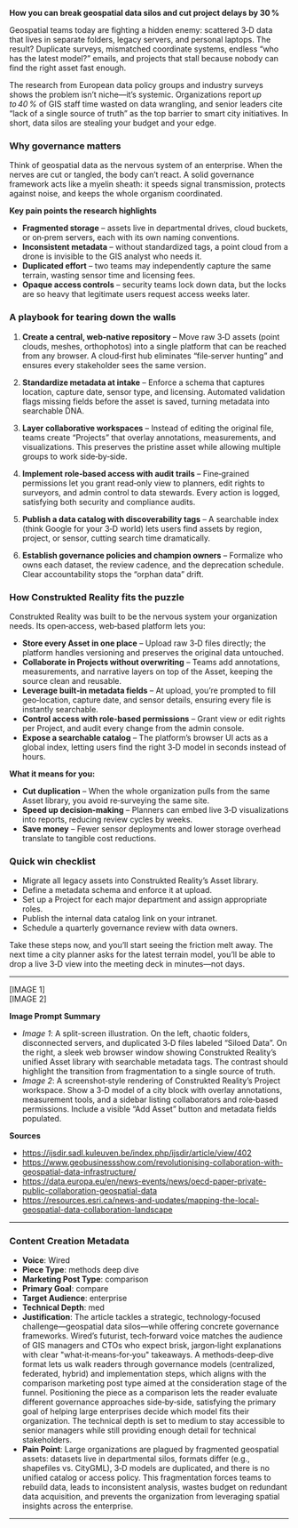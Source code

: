 **How you can break geospatial data silos and cut project delays by 30 %**

Geospatial teams today are fighting a hidden enemy: scattered 3‑D data that lives in separate folders, legacy servers, and personal laptops. The result? Duplicate surveys, mismatched coordinate systems, endless “who has the latest model?” emails, and projects that stall because nobody can find the right asset fast enough.  

The research from European data policy groups and industry surveys shows the problem isn’t niche—it’s systemic. Organizations report *up to 40 %* of GIS staff time wasted on data wrangling, and senior leaders cite “lack of a single source of truth” as the top barrier to smart city initiatives. In short, data silos are stealing your budget and your edge.  

### Why governance matters

Think of geospatial data as the nervous system of an enterprise. When the nerves are cut or tangled, the body can’t react. A solid governance framework acts like a myelin sheath: it speeds signal transmission, protects against noise, and keeps the whole organism coordinated.  

**Key pain points the research highlights**

- **Fragmented storage** – assets live in departmental drives, cloud buckets, or on‑prem servers, each with its own naming conventions.  
- **Inconsistent metadata** – without standardized tags, a point cloud from a drone is invisible to the GIS analyst who needs it.  
- **Duplicated effort** – two teams may independently capture the same terrain, wasting sensor time and licensing fees.  
- **Opaque access controls** – security teams lock down data, but the locks are so heavy that legitimate users request access weeks later.  

### A playbook for tearing down the walls

1. **Create a central, web‑native repository** – Move raw 3‑D assets (point clouds, meshes, orthophotos) into a single platform that can be reached from any browser. A cloud‑first hub eliminates “file‑server hunting” and ensures every stakeholder sees the same version.  

2. **Standardize metadata at intake** – Enforce a schema that captures location, capture date, sensor type, and licensing. Automated validation flags missing fields before the asset is saved, turning metadata into searchable DNA.  

3. **Layer collaborative workspaces** – Instead of editing the original file, teams create “Projects” that overlay annotations, measurements, and visualizations. This preserves the pristine asset while allowing multiple groups to work side‑by‑side.  

4. **Implement role‑based access with audit trails** – Fine‑grained permissions let you grant read‑only view to planners, edit rights to surveyors, and admin control to data stewards. Every action is logged, satisfying both security and compliance audits.  

5. **Publish a data catalog with discoverability tags** – A searchable index (think Google for your 3‑D world) lets users find assets by region, project, or sensor, cutting search time dramatically.  

6. **Establish governance policies and champion owners** – Formalize who owns each dataset, the review cadence, and the deprecation schedule. Clear accountability stops the “orphan data” drift.  

### How Construkted Reality fits the puzzle

Construkted Reality was built to be the nervous system your organization needs. Its open‑access, web‑based platform lets you:

- **Store every Asset in one place** – Upload raw 3‑D files directly; the platform handles versioning and preserves the original data untouched.  
- **Collaborate in Projects without overwriting** – Teams add annotations, measurements, and narrative layers on top of the Asset, keeping the source clean and reusable.  
- **Leverage built‑in metadata fields** – At upload, you’re prompted to fill geo‑location, capture date, and sensor details, ensuring every file is instantly searchable.  
- **Control access with role‑based permissions** – Grant view or edit rights per Project, and audit every change from the admin console.  
- **Expose a searchable catalog** – The platform’s browser UI acts as a global index, letting users find the right 3‑D model in seconds instead of hours.  

**What it means for you:**  
- **Cut duplication** – When the whole organization pulls from the same Asset library, you avoid re‑surveying the same site.  
- **Speed up decision‑making** – Planners can embed live 3‑D visualizations into reports, reducing review cycles by weeks.  
- **Save money** – Fewer sensor deployments and lower storage overhead translate to tangible cost reductions.  

### Quick win checklist

- Migrate all legacy assets into Construkted Reality’s Asset library.  
- Define a metadata schema and enforce it at upload.  
- Set up a Project for each major department and assign appropriate roles.  
- Publish the internal data catalog link on your intranet.  
- Schedule a quarterly governance review with data owners.  

Take these steps now, and you’ll start seeing the friction melt away. The next time a city planner asks for the latest terrain model, you’ll be able to drop a live 3‑D view into the meeting deck in minutes—not days.  

---

[IMAGE 1]  
[IMAGE 2]  

**Image Prompt Summary**  
- *Image 1*: A split-screen illustration. On the left, chaotic folders, disconnected servers, and duplicated 3‑D files labeled “Siloed Data”. On the right, a sleek web browser window showing Construkted Reality’s unified Asset library with searchable metadata tags. The contrast should highlight the transition from fragmentation to a single source of truth.  
- *Image 2*: A screenshot‑style rendering of Construkted Reality’s Project workspace. Show a 3‑D model of a city block with overlay annotations, measurement tools, and a sidebar listing collaborators and role‑based permissions. Include a visible “Add Asset” button and metadata fields populated.  

**Sources**  
- https://ijsdir.sadl.kuleuven.be/index.php/ijsdir/article/view/402  
- https://www.geobusinessshow.com/revolutionising-collaboration-with-geospatial-data-infrastructure/  
- https://data.europa.eu/en/news-events/news/oecd-paper-private-public-collaboration-geospatial-data  
- https://resources.esri.ca/news-and-updates/mapping-the-local-geospatial-data-collaboration-landscape 
---
### Content Creation Metadata
- **Voice**: Wired
- **Piece Type**: methods deep dive
- **Marketing Post Type**: comparison
- **Primary Goal**: compare
- **Target Audience**: enterprise
- **Technical Depth**: med
- **Justification**: The article tackles a strategic, technology‑focused challenge—geospatial data silos—while offering concrete governance frameworks. Wired’s futurist, tech‑forward voice matches the audience of GIS managers and CTOs who expect brisk, jargon‑light explanations with clear "what‑it‑means‑for‑you" takeaways. A methods‑deep‑dive format lets us walk readers through governance models (centralized, federated, hybrid) and implementation steps, which aligns with the comparison marketing post type aimed at the consideration stage of the funnel. Positioning the piece as a comparison lets the reader evaluate different governance approaches side‑by‑side, satisfying the primary goal of helping large enterprises decide which model fits their organization. The technical depth is set to medium to stay accessible to senior managers while still providing enough detail for technical stakeholders.
- **Pain Point**: Large organizations are plagued by fragmented geospatial assets: datasets live in departmental silos, formats differ (e.g., shapefiles vs. CityGML), 3‑D models are duplicated, and there is no unified catalog or access policy. This fragmentation forces teams to rebuild data, leads to inconsistent analysis, wastes budget on redundant data acquisition, and prevents the organization from leveraging spatial insights across the enterprise.
---
